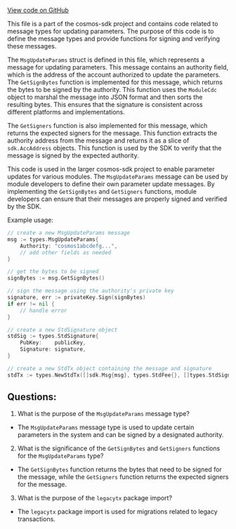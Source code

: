 [View code on GitHub](https://github.com/cosmos/cosmos-sdk.git/x/mint/types/msgs.go)

This file is a part of the cosmos-sdk project and contains code related to message types for updating parameters. The purpose of this code is to define the message types and provide functions for signing and verifying these messages.

The `MsgUpdateParams` struct is defined in this file, which represents a message for updating parameters. This message contains an authority field, which is the address of the account authorized to update the parameters. The `GetSignBytes` function is implemented for this message, which returns the bytes to be signed by the authority. This function uses the `ModuleCdc` object to marshal the message into JSON format and then sorts the resulting bytes. This ensures that the signature is consistent across different platforms and implementations.

The `GetSigners` function is also implemented for this message, which returns the expected signers for the message. This function extracts the authority address from the message and returns it as a slice of `sdk.AccAddress` objects. This function is used by the SDK to verify that the message is signed by the expected authority.

This code is used in the larger cosmos-sdk project to enable parameter updates for various modules. The `MsgUpdateParams` message can be used by module developers to define their own parameter update messages. By implementing the `GetSignBytes` and `GetSigners` functions, module developers can ensure that their messages are properly signed and verified by the SDK.

Example usage:

```go
// create a new MsgUpdateParams message
msg := types.MsgUpdateParams{
    Authority: "cosmos1abcdefg...",
    // add other fields as needed
}

// get the bytes to be signed
signBytes := msg.GetSignBytes()

// sign the message using the authority's private key
signature, err := privateKey.Sign(signBytes)
if err != nil {
    // handle error
}

// create a new StdSignature object
stdSig := types.StdSignature{
    PubKey:    publicKey,
    Signature: signature,
}

// create a new StdTx object containing the message and signature
stdTx := types.NewStdTx([]sdk.Msg{msg}, types.StdFee{}, []types.StdSignature{stdSig}, "")
```
## Questions: 
 1. What is the purpose of the `MsgUpdateParams` message type?
- The `MsgUpdateParams` message type is used to update certain parameters in the system and can be signed by a designated authority.

2. What is the significance of the `GetSignBytes` and `GetSigners` functions for the `MsgUpdateParams` type?
- The `GetSignBytes` function returns the bytes that need to be signed for the message, while the `GetSigners` function returns the expected signers for the message.

3. What is the purpose of the `legacytx` package import?
- The `legacytx` package import is used for migrations related to legacy transactions.